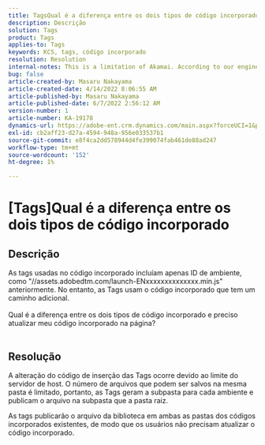 ```yaml
---
title: TagsQual é a diferença entre os dois tipos de código incorporado
description: Descrição
solution: Tags
product: Tags
applies-to: Tags
keywords: KCS, tags, código incorporado
resolution: Resolution
internal-notes: This is a limitation of Akamai. According to our engineer.
bug: false
article-created-by: Masaru Nakayama
article-created-date: 4/14/2022 8:06:55 AM
article-published-by: Masaru Nakayama
article-published-date: 6/7/2022 2:56:12 AM
version-number: 1
article-number: KA-19178
dynamics-url: https://adobe-ent.crm.dynamics.com/main.aspx?forceUCI=1&pagetype=entityrecord&etn=knowledgearticle&id=b163e3b7-c9bb-ec11-983f-0022480b43aa
exl-id: cb2aff23-d27a-4594-948a-956e033537b1
source-git-commit: e8f4ca2dd578944d4fe399074fab461de88ad247
workflow-type: tm+mt
source-wordcount: '152'
ht-degree: 1%

---
```


# [Tags]Qual é a diferença entre os dois tipos de código incorporado

## Descrição

As tags usadas no código incorporado incluíam apenas ID de ambiente, como &quot;//assets.adobedtm.com/launch-ENxxxxxxxxxxxxxx.min.js&quot; anteriormente. No entanto, as Tags usam o código incorporado que tem um caminho adicional. <br><br>Qual é a diferença entre os dois tipos de código incorporado e preciso atualizar meu código incorporado na página?
<br> 

## Resolução


A alteração do código de inserção das Tags ocorre devido ao limite do servidor de host. O número de arquivos que podem ser salvos na mesma pasta é limitado, portanto, as Tags geram a subpasta para cada ambiente e publicam o arquivo na subpasta que a pasta raiz.

As tags publicarão o arquivo da biblioteca em ambas as pastas dos códigos incorporados existentes, de modo que os usuários não precisam atualizar o código incorporado.
